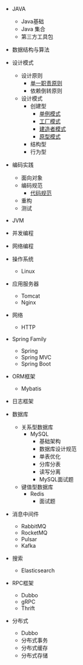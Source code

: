 
- JAVA

  - Java基础
  - Java 集合
  - 第三方工具包



- 数据结构与算法
- 设计模式

  - 设计原则
    - [单一职责原则](./docs/designPattern/designPrinciple/单一职责原则.md)	
    - 依赖倒转原则
  - 设计模式
    - 创建型
      - [单例模式](./docs/designPattern/designPattern/单例模式.md)
      - [工厂模式](./docs/designPattern/designPattern/工厂模式.md)
      - [建造者模式](./docs/designPattern/designPattern/建造者模式.md)	
      - [原型模式](./docs/designPattern/designPattern/原型模式.md)
    - 结构型
    - 行为型


- 编码实践

  - 面向对象
  - 编码规范
    - [代码规范](./docs/codingPractice/specification/代码规范.md)
  - 重构
  - 测试
- JVM
- 并发编程
- 网络编程


- 操作系统

  * Linux
- 应用服务器

  * Tomcat
  * Nginx
- 网络

  - HTTP


- Spring Family

  - Spring
  - Spring MVC
  - Spring Boot

- ORM框架
  - Mybatis


- 日志框架
- 数据库
  * 关系型数据库
    * MySQL
      * 基础架构
      * 数据库设计规范
      * 单表优化
      * 分库分表
      * 读写分离
      * MySQL面试题
  * 键值型数据库
    * Redis
      * 面试题
- 消息中间件

  * RabbitMQ
  * RocketMQ
  * Pulsar
  * Kafka
- 搜索

  * Elasticsearch
- RPC框架

  - Dubbo 
  - gRPC 
  - Thrift
- 分布式

  * Dubbo
  * 分布式事务
  * 分布式缓存
  * 分布式存储